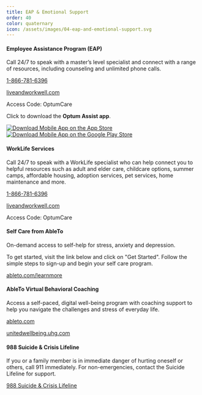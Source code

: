 ```yaml
---
title: EAP & Emotional Support
order: 40
color: quaternary
icon: /assets/images/04-eap-and-emotional-support.svg
---
```

#### Employee Assistance Program (EAP)

Call 24/7 to speak with a master’s level specialist and connect with a range of resources, including counseling and unlimited phone calls.

[1-866-781-6396](tel://+1-866-781-6396 "1-866-781-6396")

[liveandworkwell.com](https://www.liveandworkwell.com/content/en/public.html "liveandworkwell.com in a new tab")

Access Code: OptumCare

Click to download the **Optum Assist app**.

<a class="app-badge" href="https://apps.apple.com/us/app/optum-assist/id1617334988">![Download Mobile App on the App Store](/assets/images/apple-store-badge.svg)</a>
<a class="app-badge" href="https://play.google.com/store/apps/details?id=com.optum.mobile.optumassist&hl=en_US&gl=US&pli=1">![Download Mobile App on the Google Play Store](/assets/images/google-play-badge.svg)</a>

#### WorkLife Services

Call 24/7 to speak with a WorkLife specialist who can help connect you to helpful resources such as adult and elder care, childcare options, summer camps, affordable housing, adoption services, pet services, home maintenance and more.

[1-866-781-6396](tel://+1-866-781-6396 "1-866-781-6396")

[liveandworkwell.com](https://www.liveandworkwell.com/content/en/public.html "liveandworkwell.com in a new tab")

Access Code: OptumCare

#### Self Care from AbleTo

On-demand access to self-help for stress, anxiety and depression.

To get started, visit the link below and click on "Get Started". Follow the simple steps to sign-up and begin your self care program.

[ableto.com/learnmore](https://member.ableto.com/learnmore/ "Open AbleTo in a new tab.")

#### AbleTo Virtual Behavioral Coaching

Access a self-paced, digital well-being program with coaching support to help you navigate the challenges and stress of everyday life.

[ableto.com](https://app.ableto.com/ "ableto.com for members in a new tab")

[unitedwellbeing.uhg.com](https://unitedwellbeing.uhg.com/ "United Well Being page in a new tab.")

#### 988 Suicide & Crisis Lifeline

If you or a family member is in immediate danger of hurting oneself or others, call 911 immediately. For non-emergencies, contact the Suicide Lifeline for support.

[988 Suicide & Crisis Lifeline](tel://988 "988")
